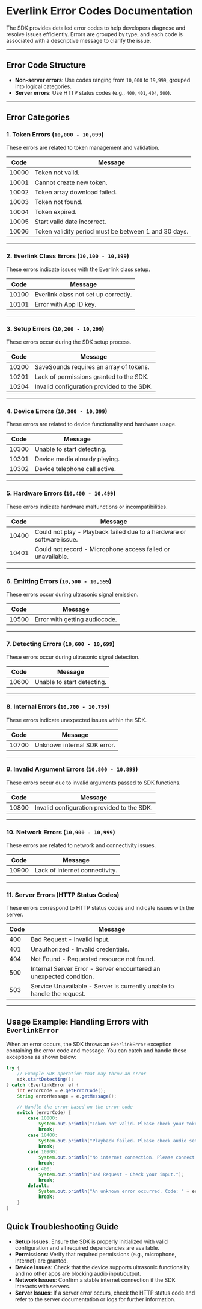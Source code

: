 # Everlink Error Codes Documentation

The SDK provides detailed error codes to help developers diagnose and resolve issues efficiently. Errors are grouped by type, and each code is associated with a descriptive message to clarify the issue.

---

## Error Code Structure

- **Non-server errors**: Use codes ranging from `10,000` to `19,999`, grouped into logical categories.
- **Server errors**: Use HTTP status codes (e.g., `400`, `401`, `404`, `500`).

---

## Error Categories

### 1. Token Errors (`10,000 - 10,099`)
These errors are related to token management and validation.

| **Code** | **Message**                                            |
|----------|--------------------------------------------------------|
| 10000    | Token not valid.                                       |
| 10001    | Cannot create new token.                               |
| 10002    | Token array download failed.                           |
| 10003    | Token not found.                                       |
| 10004    | Token expired.                                         |
| 10005    | Start valid date incorrect.                            |
| 10006    | Token validity period must be between 1 and 30 days.   |

---

### 2. Everlink Class Errors (`10,100 - 10,199`)
These errors indicate issues with the Everlink class setup.

| **Code** | **Message**                                            |
|----------|--------------------------------------------------------|
| 10100    | Everlink class not set up correctly.                   |
| 10101    | Error with App ID key.                                 |

---

### 3. Setup Errors (`10,200 - 10,299`)
These errors occur during the SDK setup process.

| **Code** | **Message**                                            |
|----------|--------------------------------------------------------|
| 10200    | SaveSounds requires an array of tokens.                |
| 10201    | Lack of permissions granted to the SDK.                |
| 10204    | Invalid configuration provided to the SDK.             |

---

### 4. Device Errors (`10,300 - 10,399`)
These errors are related to device functionality and hardware usage.

| **Code** | **Message**                                            |
|----------|--------------------------------------------------------|
| 10300    | Unable to start detecting.                             |
| 10301    | Device media already playing.                          |
| 10302    | Device telephone call active.                          |

---

### 5. Hardware Errors (`10,400 - 10,499`)
These errors indicate hardware malfunctions or incompatibilities.

| **Code** | **Message**                                            |
|----------|--------------------------------------------------------|
| 10400    | Could not play - Playback failed due to a hardware or software issue. |
| 10401    | Could not record - Microphone access failed or unavailable. |

---

### 6. Emitting Errors (`10,500 - 10,599`)
These errors occur during ultrasonic signal emission.

| **Code** | **Message**                                            |
|----------|--------------------------------------------------------|
| 10500    | Error with getting audiocode.                          |

---

### 7. Detecting Errors (`10,600 - 10,699`)
These errors occur during ultrasonic signal detection.

| **Code** | **Message**                                            |
|----------|--------------------------------------------------------|
| 10600    | Unable to start detecting.                             |

---

### 8. Internal Errors (`10,700 - 10,799`)
These errors indicate unexpected issues within the SDK.

| **Code** | **Message**                                            |
|----------|--------------------------------------------------------|
| 10700    | Unknown internal SDK error.                            |

---

### 9. Invalid Argument Errors (`10,800 - 10,899`)
These errors occur due to invalid arguments passed to SDK functions.

| **Code** | **Message**                                            |
|----------|--------------------------------------------------------|
| 10800    | Invalid configuration provided to the SDK.             |

---

### 10. Network Errors (`10,900 - 10,999`)
These errors are related to network and connectivity issues.

| **Code** | **Message**                                            |
|----------|--------------------------------------------------------|
| 10900    | Lack of internet connectivity.                         |

---

### 11. Server Errors (HTTP Status Codes)
These errors correspond to HTTP status codes and indicate issues with the server.

| **Code** | **Message**                                            |
|----------|--------------------------------------------------------|
| 400      | Bad Request - Invalid input.                           |
| 401      | Unauthorized - Invalid credentials.                    |
| 404      | Not Found - Requested resource not found.              |
| 500      | Internal Server Error - Server encountered an unexpected condition. |
| 503      | Service Unavailable - Server is currently unable to handle the request. |

---

## Usage Example: Handling Errors with `EverlinkError`

When an error occurs, the SDK throws an `EverlinkError` exception containing the error code and message. You can catch and handle these exceptions as shown below:

```java
try {
    // Example SDK operation that may throw an error
    sdk.startDetecting();
} catch (EverlinkError e) {
    int errorCode = e.getErrorCode();
    String errorMessage = e.getMessage();

    // Handle the error based on the error code
    switch (errorCode) {
        case 10000:
            System.out.println("Token not valid. Please check your token.");
            break;
        case 10400:
            System.out.println("Playback failed. Please check audio settings or hardware.");
            break;
        case 10900:
            System.out.println("No internet connection. Please connect to the internet and try again.");
            break;
        case 400:
            System.out.println("Bad Request - Check your input.");
            break;
        default:
            System.out.println("An unknown error occurred. Code: " + errorCode + ", Message: " + errorMessage);
            break;
    }
}
```
## Quick Troubleshooting Guide

- **Setup Issues**: Ensure the SDK is properly initialized with valid configuration and all required dependencies are available.
- **Permissions**: Verify that required permissions (e.g., microphone, internet) are granted.
- **Device Issues**: Check that the device supports ultrasonic functionality and no other apps are blocking audio input/output.
- **Network Issues**: Confirm a stable internet connection if the SDK interacts with servers.
- **Server Issues**: If a server error occurs, check the HTTP status code and refer to the server documentation or logs for further information.

